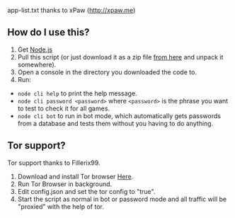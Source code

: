 app-list.txt thanks to xPaw (http://xpaw.me)

How do I use this?
---
1. Get [Node.js](https://nodejs.org/)
2. Pull this script (or just download it as a zip file [from here](https://github.com/opl-/winter-arg-tester/archive/master.zip) and unpack it somewhere).
3. Open a console in the directory you downloaded the code to.
4. Run:
  * `node cli help` to print the help message.
  * `node cli password <password>` where `<password>` is the phrase you want to test to check it for all games.
  * `node cli bot` to run in bot mode, which automatically gets passwords from a database and tests them without you having to do anything.
  
Tor support?
---
Tor support thanks to Fillerix99.
1. Download and install Tor browser [Here](https://www.torproject.org/index.html.en).
2. Run Tor Browser in background.
3. Edit config.json and set the tor config to "true".
4. Start the script as normal in bot or password mode and all traffic will be 
"proxied" with the help of tor.

